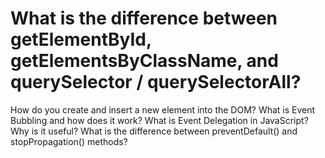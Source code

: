 <h1> What is the difference between getElementById, getElementsByClassName, and querySelector / querySelectorAll? </h1>


How do you create and insert a new element into the DOM?
What is Event Bubbling and how does it work?
What is Event Delegation in JavaScript? Why is it useful?
What is the difference between preventDefault() and stopPropagation() methods?
